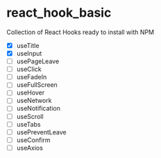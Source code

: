 # react_hook_basic
Collection of React Hooks ready to install with NPM

 - [x] useTitle
 - [x] useInput
 - [ ] usePageLeave
 - [ ] useClick
 - [ ] useFadeIn
 - [ ] useFullScreen
 - [ ] useHover
 - [ ] useNetwork
 - [ ] useNotification
 - [ ] useScroll
 - [ ] useTabs
 - [ ] usePreventLeave
 - [ ] useConfirm
 - [ ] useAxios